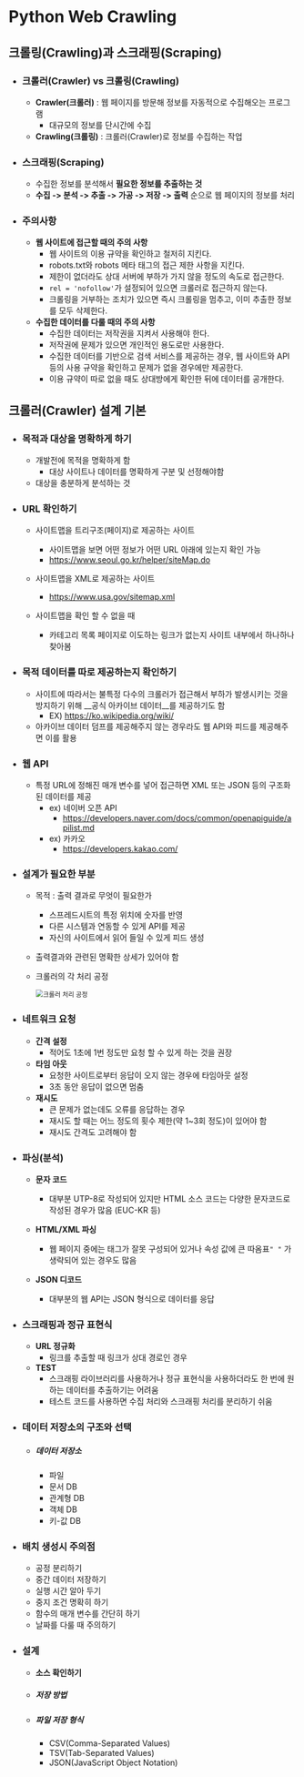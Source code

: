 # Python Web Crawling



## 크롤링(Crawling)과 스크래핑(Scraping)



- ### 크롤러(Crawler) vs 크롤링(Crawling)

  - __Crawler(크롤러)__ : 웹 페이지를 방문해 정보를 자동적으로 수집해오는 프로그램
    - 대규모의 정보를 단시간에 수집
  - __Crawling(크롤링)__ : 크롤러(Crawler)로 정보를 수집하는 작업



- ### 스크래핑(Scraping)

  - 수집한 정보를 분석해서 __필요한 정보를 추출하는 것__
  - __수집 -> 분석 -> 추출 -> 가공 -> 저장 -> 출력__ 순으로 웹 페이지의 정보를 처리



- ### 주의사항

  - __웹 사이트에 접근할 때의 주의 사항__
    - 웹 사이트의 이용 규약을 확인하고 철저히 지킨다.
    - robots.txt와 robots 메타 태그의 접근 제한 사항을 지킨다.
    - 제한이 없더라도 상대 서버에 부하가 가지 않을 정도의 속도로 접근한다.
    - `rel = 'nofollow'`가 설정되어 있으면 크롤러로 접근하지 않는다.
    - 크롤링을 거부하는 조치가 있으면 즉시 크롤링을 멈추고, 이미 추출한 정보를 모두 삭제한다.
  - __수집한 데이터를 다룰 때의 주의 사항__
    - 수집한 데이터는 저작권을 지켜서 사용해야 한다.
    - 저작권에 문제가 있으면 개인적인 용도로만 사용한다.
    - 수집한 데이터를 기반으로 검색 서비스를 제공하는 경우, 
      웹 사이트와 API 등의 사용 규약을 확인하고 문제가 없을 경우에만 제공한다.
    - 이용 규약이 따로 없을 때도 상대방에게 확인한 뒤에 데이터를 공개한다.



## 크롤러(Crawler) 설계 기본



- ### 목적과 대상을 명확하게 하기

  - 개발전에 목적을 명확하게 함
    - 대상 사이트나 데이터를 명확하게 구분 및 선정해야함 
  - 대상을 충분하게 분석하는 것

  

- ### URL 확인하기

  - 사이트맵을 트리구조(페이지)로 제공하는 사이트
    - 사이트맵을 보면 어떤 정보가 어떤 URL 아래에 있는지 확인 가능
    - https://www.seoul.go.kr/helper/siteMap.do

  - 사이트맵을 XML로 제공하는 사이트
    - https://www.usa.gov/sitemap.xml
  - 사이트맵을 확인 할 수 없을 때
    - 카테고리 목록 페이지로 이도하는 링크가 없는지 사이트 내부에서 하나하나 찾아봄

  

- ### 목적 데이터를 따로 제공하는지 확인하기

  - 사이트에 따라서는 불특정 다수의 크롤러가 접근해서 부하가 발생시키는 것을 방지하기 위해
    __공식 아카이브 데이터__를 제공하기도 함
    - EX) https://ko.wikipedia.org/wiki/
  - 아카이브 데이터 덤프를 제공해주지 않는 경우라도 웹 API와 피드를 제공해주면 이를 활용

  

- ### 웹 API

  - 특정 URL에 정해진 매개 변수를 넣어 접근하면 XML 또는 JSON 등의 구조화된 데이터를 제공
    - ex) 네이버 오픈 API
      - https://developers.naver.com/docs/common/openapiguide/apilist.md
    - ex) 카카오 
      - https://developers.kakao.com/

  

- ### 설계가 필요한 부분

  - 목적 : 출력 결과로 무엇이 필요한가
    - 스프레드시트의 특정 위치에 숫자를 반영
    - 다른 시스템과 연동할 수 있게 API를 제공
    - 자신의 사이트에서 읽어 들일 수 있게 피드 생성
  - 출력결과와 관련된 명확한 상세가 있어야 함

  - 크롤러의 각 처리 공정

    <img src="C:\Users\sja95\OneDrive\바탕 화면\크롤러 처리 공정.PNG" alt="크롤러 처리 공정" style="zoom: 80%;" />

  

- ### 네트워크 요청

  - __간격 설정__
    - 적어도 1초에 1번 정도만 요청 할 수 있게 하는 것을 권장
  - __타임 아웃__
    - 요청한 사이트로부터 응답이 오지 않는 경우에 타임아웃 설정
    - 3초 동안 응답이 없으면 멈춤
  - __재시도__
    - 큰 문제가 없는데도 오류를 응답하는 경우
    - 재시도 할 때는 어느 정도의 횟수 제한(약 1~3회 정도)이 있어야 함
    - 재시도 간격도 고려해야 함

  

- ### 파싱(분석)

  - __문자 코드__

    - 대부분 UTP-8로 작성되어 있지만 HTML 소스 코드는 다양한 문자코드로 작성된 경우가 많음
      (EUC-KR 등)

  - __HTML/XML 파싱__

    - 웹 페이지 중에는 태그가 잘못 구성되어 있거나 
      속성 값에 큰 따옴표`" "` 가 생략되어 있는 경우도 많음

  - __JSON 디코드__

    - 대부분의 웹 API는 JSON 형식으로 데이터를 응답

    

- ### 스크래핑과 정규 표현식

  - __URL 정규화__
    - 링크를 추출할 때 링크가 상대 경로인 경우
  - __TEST__
    - 스크래핑 라이브러리를 사용하거나 정규 표현식을 사용하더라도 
      한 번에 원하는 데이터를 추출하기는 어려움
    - 테스트 코드를 사용하면 수집 처리와 스크래핑 처리를 분리하기 쉬움



- ### 데이터 저장소의 구조와 선택
  - ##### 데이터 저장소 

    - 파일
    - 문서 DB
    - 관계형 DB
    - 객체 DB
    - 키-값 DB

  

- ### 배치 생성시 주의점

  - 공정 분리하기
  - 중간 데이터 저장하기
  - 실행 시간 알아 두기
  - 중지 조건 명확히 하기
  - 함수의 매개 변수를 간단히 하기
  - 날짜를 다룰 때 주의하기 



- ### 설계

  - __소스 확인하기__

  - ##### 저장 방법

  - ##### 파일 저장 형식

    - CSV(Comma-Separated Values)
    - TSV(Tab-Separated Values)
    - JSON(JavaScript Object Notation)

